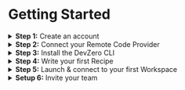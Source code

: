 # Getting Started

<details>

<summary><strong>Step 1:</strong> Create an account</summary>

Head to [devzero.io/dashboard](https://devzero.io/dashboard) and create your account using the authentication provider of your choice.

</details>

<details>

<summary><strong>Step 2:</strong> Connect your Remote Code Provider</summary>

<img src="../../.gitbook/assets/Connect Github.gif" alt="Connecting GitHub" data-size="original">

We currently only support GitHub as a code provider for DevZero workspaces. Bitbucket and GitLab support are coming soon!\
\
If you only plan to work with Public Repositories, you do not need to enable our GitHub integration. However, if you'd like to work with private repositories from within a DevZero workspace you'll need to head to [https://www.devzero.io/dashboard/settings/user-settings](https://www.devzero.io/dashboard/settings/user-settings) and complete the installation steps.

</details>

<details>

<summary><strong>Step 3:</strong> Install the DevZero CLI</summary>

DevZero CLI is required if you want to connect a local IDE to a remote environment.

[install-the-cli](./../../references/cli-man-page/install-the-cli.md)

</details>

<details>

<summary><strong>Step 4:</strong> Write your first Recipe</summary>

Recipes are a blueprint of your environment. Importing your repository and creating a recipe is required only once.

[create-your-first-recipe.md](create-your-first-recipe.md "mention")

</details>

<details>

<summary><strong>Step 5:</strong> Launch &#x26; connect to your first Workspace</summary>

Once a recipe is created, anyone who has access to that recipe can launch a workspace.

[launch-your-first-workspace.md](launch-your-first-workspace.md "mention")

</details>

<details>

<summary><strong>Setup 6:</strong> Invite your team</summary>

DevZero is a productivity booster when shared with others. Once a recipe is created and placed in a shared library, onboarding new members and getting them to ready-to-code state takes minutes.

[inviting-teammates.md](inviting-teammates.md "mention")

</details>
